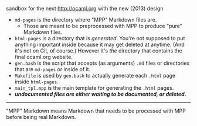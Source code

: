 sandbox for the next <http://ocaml.org> with the new (2013) design

- `md-pages` is the directory where "MPP" Markdown files are.
  - Those are meant to be preprocessed with MPP to produce "pure" Markdown files. 
- `html-pages` is a directory that is *generated*. You're not supposed to put anything important inside because it may get deleted at anytime. (And it's not on Git, of course.) However it's *the* directory that contains the final ocaml.org website.
- `gen.bash` is the script that accepts (as arguments) `.md` files or directories that are `md-pages` or inside of it.
- `Makefile` is used by `gen.bash` to actually generate each `.html` page inside `html-pages`.
- `main_tpl.mpp` is the main template for generating the `.html` pages.
- ***undocumented files are either waiting to be documented, or deleted.***

-------------------------------
"MPP" Markdown means Markdown that needs to be processed with MPP
before being real Markdown.